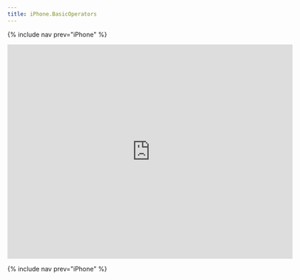 ```yaml
---
title: iPhone.BasicOperators
---
```

{% include nav prev="iPhone" %}

<iframe src="https://player.vimeo.com/video/17071058" width="640" height="480" frameborder="0" allowfullscreen></iframe>

{% include nav prev="iPhone" %}
